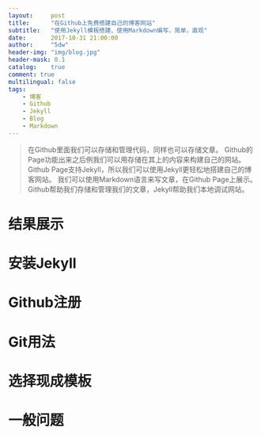 ```yaml
---
layout:     post
title:      "在Github上免费搭建自己的博客网站"
subtitle:   "使用Jekyll模板搭建、使用Markdown编写，简单，直观"
date:       2017-10-31 21:00:00
author:     "5dw"
header-img: "img/blog.jpg"
header-mask: 0.1
catalog:    true
comment: true
multilingual: false
tags:
    - 博客
    - Github
    - Jekyll
    - Blog
    - Markdown
---
```


> 在Github里面我们可以存储和管理代码，同样也可以存储文章。
> Github的Page功能出来之后例我们可以用存储在其上的内容来构建自己的网站。
> Github Page支持Jekyll，所以我们可以使用Jekyll更轻松地搭建自己的博客网站。
> 我们可以使用Markdown语言来写文章，在Github Page上展示。
> Github帮助我们存储和管理我们的文章，Jekyll帮助我们本地调试网站。

# 结果展示
# 安装Jekyll
# Github注册
# Git用法
# 选择现成模板
# 一般问题
